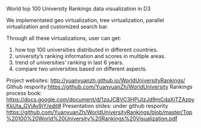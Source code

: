 World top 100 University Rankings data visualization in D3

We implementated geo virtualization, tree virtualization, parallel virtualization and customized search bar.

Through all these virtualizations, user can get:
1. how top 100 universities distributed in different countries.
2. university’s ranking information and scores in multiple areas.
3. trend of universities’ ranking in last 6 years.
4. compare two universities based on different aspects.

Project websites: http://yuanyuanzh.github.io/WorldUniversityRankings/
Github respority:https://github.com/YuanyuanZh/WorldUniversity
Rankings process book: https://docs.google.com/document/d/1zqJCBVC3HPiJlzJd9mCdaXjTZAzpyKkUta_GViAv9jY/edit#
Presentation slides: under github respority
https://github.com/YuanyuanZh/WorldUniversityRankings/blob/master/Top%20100%20World%20University%20Rankings%20Visualization.pdf

